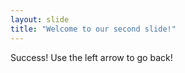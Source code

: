 ```yaml
---
layout: slide
title: "Welcome to our second slide!"
---
```

Success!
Use the left arrow to go back!

